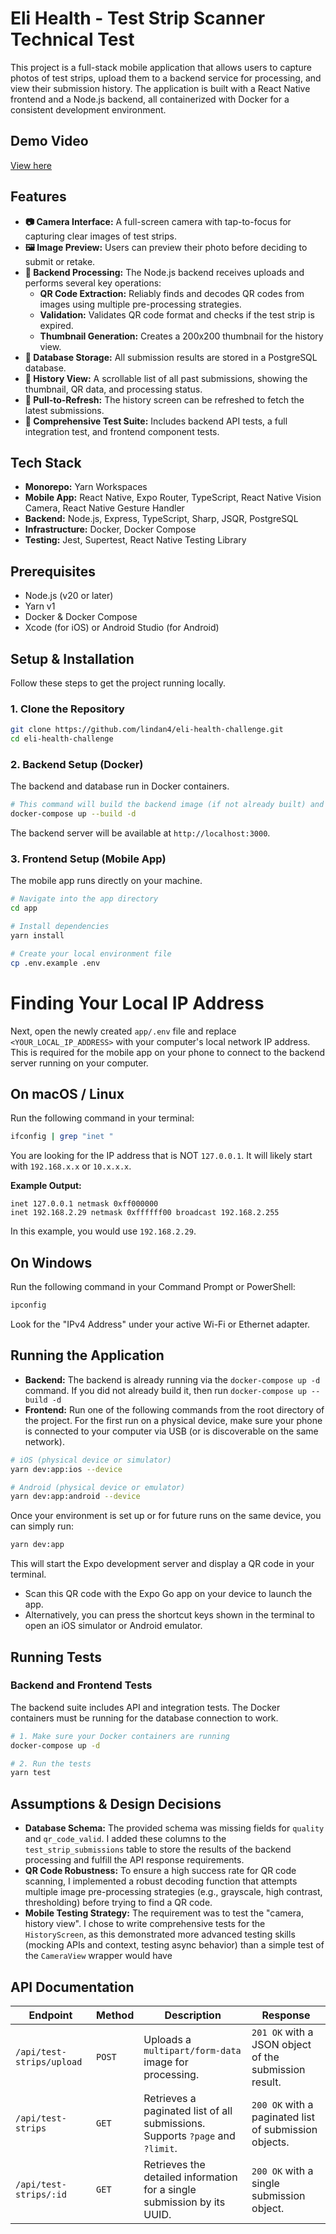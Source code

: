# Eli Health - Test Strip Scanner Technical Test

This project is a full-stack mobile application that allows users to capture photos of test strips, upload them to a backend service for processing, and view their submission history. The application is built with a React Native frontend and a Node.js backend, all containerized with Docker for a consistent development environment.

## Demo Video

[View here](https://youtu.be/3iLfXBTqiSY)

## Features

- **📷 Camera Interface:** A full-screen camera with tap-to-focus for capturing clear images of test strips.
- **🖼️ Image Preview:** Users can preview their photo before deciding to submit or retake.
- **🚀 Backend Processing:** The Node.js backend receives uploads and performs several key operations:
  - **QR Code Extraction:** Reliably finds and decodes QR codes from images using multiple pre-processing strategies.
  - **Validation:** Validates QR code format and checks if the test strip is expired.
  - **Thumbnail Generation:** Creates a 200x200 thumbnail for the history view.
- **💾 Database Storage:** All submission results are stored in a PostgreSQL database.
- **📜 History View:** A scrollable list of all past submissions, showing the thumbnail, QR data, and processing status.
- **🔄 Pull-to-Refresh:** The history screen can be refreshed to fetch the latest submissions.
- **🧪 Comprehensive Test Suite:** Includes backend API tests, a full integration test, and frontend component tests.

## Tech Stack

- **Monorepo:** Yarn Workspaces
- **Mobile App:** React Native, Expo Router, TypeScript, React Native Vision Camera, React Native Gesture Handler
- **Backend:** Node.js, Express, TypeScript, Sharp, JSQR, PostgreSQL
- **Infrastructure:** Docker, Docker Compose
- **Testing:** Jest, Supertest, React Native Testing Library

## Prerequisites

- Node.js (v20 or later)
- Yarn v1
- Docker & Docker Compose
- Xcode (for iOS) or Android Studio (for Android)

## Setup & Installation

Follow these steps to get the project running locally.

### 1. Clone the Repository

```bash
git clone https://github.com/lindan4/eli-health-challenge.git
cd eli-health-challenge
```

### 2. Backend Setup (Docker)

The backend and database run in Docker containers.

```bash
# This command will build the backend image (if not already built) and start both the backend and postgres containers in the background.
docker-compose up --build -d
```

The backend server will be available at `http://localhost:3000`.

### 3. Frontend Setup (Mobile App)

The mobile app runs directly on your machine.

```bash
# Navigate into the app directory
cd app

# Install dependencies
yarn install

# Create your local environment file
cp .env.example .env
```

# Finding Your Local IP Address

Next, open the newly created `app/.env` file and replace `<YOUR_LOCAL_IP_ADDRESS>` with your computer's local network IP address. This is required for the mobile app on your phone to connect to the backend server running on your computer.

## On macOS / Linux

Run the following command in your terminal:

```bash
ifconfig | grep "inet "
```

You are looking for the IP address that is NOT `127.0.0.1`. It will likely start with `192.168.x.x` or `10.x.x.x`.

**Example Output:**

```
inet 127.0.0.1 netmask 0xff000000
inet 192.168.2.29 netmask 0xffffff00 broadcast 192.168.2.255
```

In this example, you would use `192.168.2.29`.

## On Windows

Run the following command in your Command Prompt or PowerShell:

```bash
ipconfig
```

Look for the "IPv4 Address" under your active Wi-Fi or Ethernet adapter.

## Running the Application

- **Backend:** The backend is already running via the `docker-compose up -d` command. If you did not already build it, then run `docker-compose up --build -d`
- **Frontend:** Run one of the following commands from the root directory of the project. For the first run on a physical device, make sure your phone is connected to your computer via USB (or is discoverable on the same network).

```bash
# iOS (physical device or simulator)
yarn dev:app:ios --device

# Android (physical device or emulator)
yarn dev:app:android --device
```

Once your environment is set up or for future runs on the same device, you can simply run:

```bash
yarn dev:app
```

This will start the Expo development server and display a QR code in your terminal.

- Scan this QR code with the Expo Go app on your device to launch the app.
- Alternatively, you can press the shortcut keys shown in the terminal to open an iOS simulator or Android emulator.

## Running Tests

### Backend and Frontend Tests

The backend suite includes API and integration tests. The Docker containers must be running for the database connection to work.

```bash
# 1. Make sure your Docker containers are running
docker-compose up -d

# 2. Run the tests
yarn test
```

## Assumptions & Design Decisions

- **Database Schema:** The provided schema was missing fields for `quality` and `qr_code_valid`. I added these columns to the `test_strip_submissions` table to store the results of the backend processing and fulfill the API response requirements.
- **QR Code Robustness:** To ensure a high success rate for QR code scanning, I implemented a robust decoding function that attempts multiple image pre-processing strategies (e.g., grayscale, high contrast, thresholding) before trying to find a QR code.
- **Mobile Testing Strategy:** The requirement was to test the "camera, history view". I chose to write comprehensive tests for the `HistoryScreen`, as this demonstrated more advanced testing skills (mocking APIs and context, testing async behavior) than a simple test of the `CameraView` wrapper would have

## API Documentation

| Endpoint                  | Method | Description                                                                   | Response                                              |
| ------------------------- | ------ | ----------------------------------------------------------------------------- | ----------------------------------------------------- |
| `/api/test-strips/upload` | `POST` | Uploads a `multipart/form-data` image for processing.                         | `201 OK` with a JSON object of the submission result. |
| `/api/test-strips`        | `GET`  | Retrieves a paginated list of all submissions. Supports `?page` and `?limit`. | `200 OK` with a paginated list of submission objects. |
| `/api/test-strips/:id`    | `GET`  | Retrieves the detailed information for a single submission by its UUID.       | `200 OK` with a single submission object.             |
